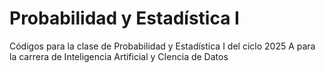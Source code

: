# Probabilidad y Estadística I
Códigos para la clase de Probabilidad y Estadística I del ciclo 2025 A para la carrera de Inteligencia Artificial y CIencia de Datos
